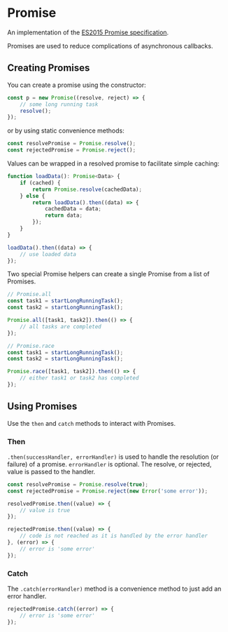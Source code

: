 # Promise

An implementation of the [ES2015 Promise specification](http://www.ecma-international.org/ecma-262/6.0/#sec-promise-objects).

Promises are used to reduce complications of asynchronous callbacks.

## Creating Promises

You can create a promise using the constructor:

```typescript
const p = new Promise((resolve, reject) => {
	// some long running task
	resolve();
});
```

or by using static convenience methods:

```typescript
const resolvePromise = Promise.resolve();
const rejectedPromise = Promise.reject();
```

Values can be wrapped in a resolved promise to facilitate simple caching:

```typescript
function loadData(): Promise<Data> {
	if (cached) {
		return Promise.resolve(cachedData);
	} else {
		return loadData().then((data) => {
			cachedData = data;
			return data;
		});
	}
}

loadData().then((data) => {
	// use loaded data
});
```

Two special Promise helpers can create a single Promise from a list of Promises.

```typescript
// Promise.all
const task1 = startLongRunningTask();
const task2 = startLongRunningTask();

Promise.all([task1, task2]).then(() => {
	// all tasks are completed
});

// Promise.race
const task1 = startLongRunningTask();
const task2 = startLongRunningTask();

Promise.race([task1, task2]).then(() => {
	// either task1 or task2 has completed
});
```

## Using Promises

Use the `then` and `catch` methods to interact with Promises.

### Then

`.then(successHandler, errorHandler)` is used to handle the resolution (or failure) of a promise. `errorHandler` is optional. The resolve, or rejected, value is passed to the handler.

```typescript
const resolvePromise = Promise.resolve(true);
const rejectedPromise = Promise.reject(new Error('some error'));

resolvedPromise.then((value) => {
	// value is true
});

rejectedPromise.then((value) => {
	// code is not reached as it is handled by the error handler
}, (error) => {
	// error is 'some error'
});
```

### Catch

The `.catch(errorHandler)` method is a convenience method to just add an error handler.

```typescript
rejectedPromise.catch((error) => {
	// error is 'some error'
});
```

